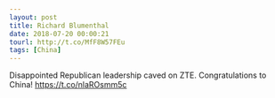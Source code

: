 ```yaml
---
layout: post
title: Richard Blumenthal
date: 2018-07-20 00:00:21
tourl: http://t.co/MfF8W57FEu
tags: [China]
---
```

Disappointed Republican leadership caved on ZTE. Congratulations to China! 
https://t.co/nlaROsmm5c